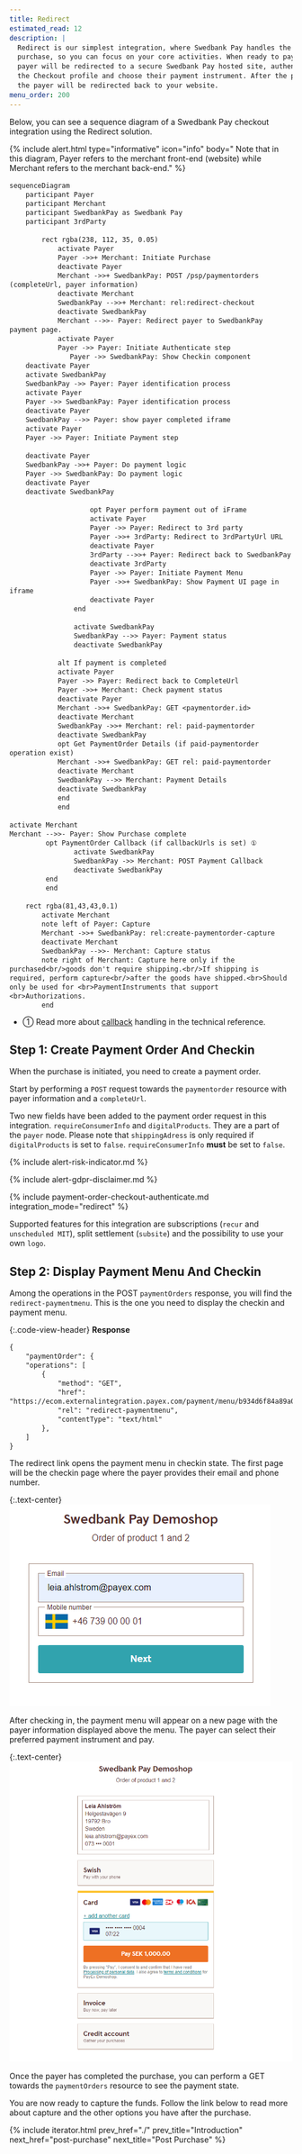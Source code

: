 ```yaml
---
title: Redirect
estimated_read: 12
description: |
  Redirect is our simplest integration, where Swedbank Pay handles the
  purchase, so you can focus on your core activities. When ready to pay, the
  payer will be redirected to a secure Swedbank Pay hosted site, authenticate
  the Checkout profile and choose their payment instrument. After the purchase,
  the payer will be redirected back to your website.
menu_order: 200
---
```


Below, you can see a sequence diagram of a Swedbank Pay
checkout integration using the Redirect solution.

{% include alert.html type="informative" icon="info" body="
Note that in this diagram, Payer refers to the merchant front-end
(website) while Merchant refers to the merchant back-end." %}

```mermaid
sequenceDiagram
    participant Payer
    participant Merchant
    participant SwedbankPay as Swedbank Pay
    participant 3rdParty

        rect rgba(238, 112, 35, 0.05)
            activate Payer
            Payer ->>+ Merchant: Initiate Purchase
            deactivate Payer
            Merchant ->>+ SwedbankPay: POST /psp/paymentorders (completeUrl, payer information)
            deactivate Merchant
            SwedbankPay -->>+ Merchant: rel:redirect-checkout
            deactivate SwedbankPay
            Merchant -->>- Payer: Redirect payer to SwedbankPay payment page.
            activate Payer
            Payer ->> Payer: Initiate Authenticate step
               Payer ->> SwedbankPay: Show Checkin component
    deactivate Payer
    activate SwedbankPay
    SwedbankPay ->> Payer: Payer identification process
    activate Payer
    Payer ->> SwedbankPay: Payer identification process
    deactivate Payer
    SwedbankPay -->> Payer: show payer completed iframe
    activate Payer
    Payer ->> Payer: Initiate Payment step

    deactivate Payer
    SwedbankPay ->>+ Payer: Do payment logic
    Payer ->> SwedbankPay: Do payment logic
    deactivate Payer
    deactivate SwedbankPay

                    opt Payer perform payment out of iFrame
                    activate Payer
                    Payer ->> Payer: Redirect to 3rd party
                    Payer ->>+ 3rdParty: Redirect to 3rdPartyUrl URL
                    deactivate Payer
                    3rdParty -->>+ Payer: Redirect back to SwedbankPay 
                    deactivate 3rdParty
                    Payer ->> Payer: Initiate Payment Menu
                    Payer ->>+ SwedbankPay: Show Payment UI page in iframe
                    deactivate Payer
                end

                activate SwedbankPay
                SwedbankPay -->> Payer: Payment status
                deactivate SwedbankPay

            alt If payment is completed
            activate Payer
            Payer ->> Payer: Redirect back to CompleteUrl
            Payer ->>+ Merchant: Check payment status
            deactivate Payer
            Merchant ->>+ SwedbankPay: GET <paymentorder.id>
            deactivate Merchant
            SwedbankPay ->>+ Merchant: rel: paid-paymentorder
            deactivate SwedbankPay
            opt Get PaymentOrder Details (if paid-paymentorder operation exist)
            Merchant ->>+ SwedbankPay: GET rel: paid-paymentorder
            deactivate Merchant
            SwedbankPay -->> Merchant: Payment Details
            deactivate SwedbankPay
            end
            end

activate Merchant
Merchant -->>- Payer: Show Purchase complete
         opt PaymentOrder Callback (if callbackUrls is set) ①
                activate SwedbankPay
                SwedbankPay ->> Merchant: POST Payment Callback
                deactivate SwedbankPay
         end
         end

    rect rgba(81,43,43,0.1)
        activate Merchant
        note left of Payer: Capture
        Merchant ->>+ SwedbankPay: rel:create-paymentorder-capture
        deactivate Merchant
        SwedbankPay -->>- Merchant: Capture status
        note right of Merchant: Capture here only if the purchased<br/>goods don't require shipping.<br/>If shipping is required, perform capture<br/>after the goods have shipped.<br>Should only be used for <br>PaymentInstruments that support <br>Authorizations.
        end
```

*   ① Read more about [callback][callback] handling in the technical reference.

## Step 1: Create Payment Order And Checkin

When the purchase is initiated, you need to create a payment order.

Start by performing a `POST` request towards the `paymentorder` resource
with payer information and a `completeUrl`.

Two new fields have been added to the payment order request in this integration.
`requireConsumerInfo` and `digitalProducts`. They are a part of the `payer`
node. Please note that `shippingAdress` is only required if `digitalProducts` is
set to `false`. `requireConsumerInfo` **must** be set to `false`.

{% include alert-risk-indicator.md %}

{% include alert-gdpr-disclaimer.md %}

{% include payment-order-checkout-authenticate.md integration_mode="redirect" %}

Supported features for this integration are subscriptions (`recur` and
`unscheduled MIT`), split settlement (`subsite`) and the possibility to use your
own `logo`.

## Step 2: Display Payment Menu And Checkin

Among the operations in the POST `paymentOrders` response, you will find the
`redirect-paymentmenu`. This is the one you need to display the checkin and
payment menu.

{:.code-view-header}
**Response**

```
{
    "paymentOrder": {
    "operations": [
        {
            "method": "GET",
            "href": "https://ecom.externalintegration.payex.com/payment/menu/b934d6f84a89a01852eea01190c2bbcc937ba29228ca7502df8592975ee3bb0d",
            "rel": "redirect-paymentmenu",
            "contentType": "text/html"
        },
    ]
}
```

The redirect link opens the payment menu in checkin state. The first page will
be the checkin page where the payer provides their email and phone number.

{:.text-center}
![screenshot of the authentication model redirect checkin][redirect-checkin]

After checking in, the payment menu will appear on a new page with the payer
information displayed above the menu. The payer can select their preferred
payment instrument and pay.

{:.text-center}
![screenshot of the authentication model redirect payment menu][redirect-payment-menu]

Once the payer has completed the purchase, you can perform a GET towards the
`paymentOrders` resource to see the payment state.

You are now ready to capture the funds. Follow the link below to read more about
capture and the other options you have after the purchase.

{% include iterator.html prev_href="./"
                         prev_title="Introduction"
                         next_href="post-purchase"
                         next_title="Post Purchase" %}

[callback]: /checkout/v3/authentication/features/technical-reference/callback
[redirect-checkin]: /assets/img/checkout/authentication-redirect-checkin.png
[redirect-payment-menu]: /assets/img/checkout/authentication-redirect-payment-menu.png
